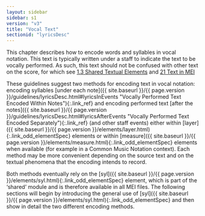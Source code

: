 ```yaml
---
layout: sidebar
sidebar: s1
version: "v3"
title: "Vocal Text"
sectionid: "lyricsDesc"
---
```




This chapter describes how to encode words and syllables in vocal notation. This text
is
typically written under a staff to indicate the text to be vocally performed. As such,
this text
should not be confused with other text on the score, for which see <a class="link_ptr" title="Shared Textual Elements" href="{{ site.baseurl }}/{{ page.version }}/guidelines/shared.html#sharedTextualElements">1.3 Shared Textual Elements</a> and 
<a class="link_ptr" title="Text in MEI" href="{{ site.baseurl }}/{{ page.version }}/guidelines/text.html">21 Text in MEI</a>


These guidelines suggest two methods for encoding text in vocal notation: encoding
syllables
[under each note]({{ site.baseurl }}/{{ page.version }}/guidelines/lyricsDesc.html#lyricsInEvents "Vocally Performed Text Encoded Within Notes"){:.link_ref} and encoding performed text [after the notes]({{ site.baseurl }}/{{ page.version }}/guidelines/lyricsDesc.html#lyricsAfterEvents "Vocally Performed Text Encoded Separately"){:.link_ref} (and other staff events) either within [layer]({{ site.baseurl }}/{{ page.version }}/elements/layer.html){:.link_odd_elementSpec} elements or within [measure]({{ site.baseurl }}/{{ page.version }}/elements/measure.html){:.link_odd_elementSpec} elements when
available (for example in a Common Music Notation context). Each method may be more
convenient
depending on the source text and on the textual phenomena that the encoding intends
to
record.


Both methods eventually rely on the [syl]({{ site.baseurl }}/{{ page.version }}/elements/syl.html){:.link_odd_elementSpec} element, which is part of the
‘shared’ module and is therefore available in all MEI files. The following
sections will begin by introducing the general use of [syl]({{ site.baseurl }}/{{ page.version }}/elements/syl.html){:.link_odd_elementSpec} and then show in
detail the two different encoding methods.








